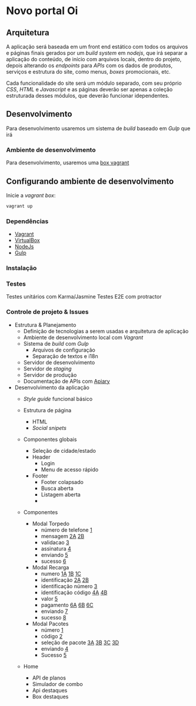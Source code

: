 # Novo portal Oi

## Arquitetura

A aplicação será baseada em um front end estático com todos os arquivos e páginas finais gerados por um _build system_ em _nodejs_, que irá separar a aplicação do conteúdo, de início com arquivos locais, dentro do projeto, depois alterando os _endpoints_ para _APIs_ com os dados de produtos, serviços e estrutura do site, como menus, _boxes_ promocionais, etc.

Cada funcionalidade do site será um módulo separado, com seu próprio _CSS_, _HTML_ e _Javascript_ e as páginas deverão ser apenas a coleção estruturada desses módulos, que deverão funcionar idependentes.


## Desenvolvimento

Para desenvolvimento usaremos um sistema de _build_ baseado em *Gulp* que irá

### Ambiente de desenvolvimento

Para desenvolvimento, usaremos uma [box vagrant](https://www.vagrantup.com/)

## Configurando ambiente de desenvolvimento

Inicie a _vagrant box_:

```bash
vagrant up
```

### Dependências

- [Vagrant](https://www.vagrantup.com/)
- [VirtualBox](https://www.virtualbox.org/)
- [NodeJs](https://nodejs.org/)
- [Gulp](http://gulpjs.com/)

### Instalação

### Testes

Testes unitários com Karma/Jasmine
Testes E2E com protractor

### Controle de projeto & Issues

- Estrutura & Planejamento
    + Definição de tecnologias a serem usadas e arquitetura de aplicação
    + Ambiente de desenvolvimento local com *Vagrant*
    + Sistema de _build_ com *Gulp*
        * Arquivos de configuração
        * Separação de textos e i18n
    + Servidor de desenvolvimento
    + Servidor de _staging_
    + Servidor de produção
    + Documentação de APIs com [Apiary](http://apiary.io/)
- Desenvolvimento da aplicação
    + _Style guide_ funcional básico
    + Estrutura de página
        * HTML
        * _Social snipets_
    + Componentes globais
        * Seleção de cidade/estado
        * Header
            - Login
            - Menu de acesso rápido
        * Footer
            - Footer colapsado
            - Busca aberta
            - Listagem aberta
            -
    + Componentes
        * Modal Torpedo
            - número de telefone [1](/layout/components/torpedo/1_torpedo_numero.jpg)
            - mensagem [2A](/layout/components/torpedo/2_torpedo_mensagem-A.jpg) [2B](/layout/components/torpedo/2_torpedo_mensagem-B.jpg)
            - validacao [3](/layout/components/torpedo/3_torpedo_validacao.jpg)
            - assinatura [4](/layout/components/torpedo/4_torpedo_assinatura.jpg)
            - enviando [5](/layout/components/torpedo/5_torpedo_enviando.jpg)
            - sucesso [6](/layout/components/torpedo/6_torpedo_sucesso.jpg)
        * Modal Recarga
            - numero [1A](/layout/components/recarga/1_recarga_numero-A.jpg) [1B](/layout/components/recarga/1_recarga_numero-B.jpg) [1C](/layout/components/recarga/1_recarga_numero-C.jpg)
            - identificação [2A](/layout/components/recarga/2_recarga_identificacao-A.jpg) [2B](/layout/components/recarga/2_recarga_identificacao-B.jpg)
            - identificação número [3](/layout/components/recarga/3_recarga_identificacao_numero.jpg)
            - identificação código [4A](/layout/components/recarga/4_recarga_identificacao_codigo-A.jpg) [4B](/layout/components/recarga/4_recarga_identificacao_codigo-B.jpg)
            - valor [5](/layout/components/recarga/5_recarga_valor.jpg)
            - pagamento [6A](/layout/components/recarga/6_recarga_pagamento-A.jpg) [6B](/layout/components/recarga/6_recarga_pagamento-B.jpg) [6C](/layout/components/recarga/6_recarga_pagamento-C.jpg)
            - enviando [7](/layout/components/recarga/7_recarga_enviando.jpg)
            - sucesso [8](/layout/components/recarga/8_recarga_sucesso.jpg)
        * Modal Pacotes
            - número [1](/layout/components/pacotes/1_pacotes_numero.jpg)
            - código [2](/layout/components/pacotes/2_pacotes_codigo.jpg)
            - seleção de pacote [3A](/layout/components/pacotes/3_pacotes_selecao-A.jpg) [3B](/layout/components/pacotes/3_pacotes_selecao-B.jpg) [3C](/layout/components/pacotes/3_pacotes_selecao-C.jpg) [3D](/layout/components/pacotes/3_pacotes_selecao-D.jpg)
            - enviando [4](/layout/components/pacotes/4_pacotes_enviando.jpg)
            - Sucesso [5](/layout/components/pacotes/5_pacotes_sucesso.jpg)

    + Home
        * API de planos
        * Simulador de combo
        * Api destaques
        * Box destaques
